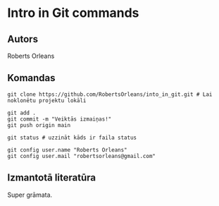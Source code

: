 # Intro in Git commands
## Autors
Roberts Orleans


## Komandas
```
git clone https://github.com/RobertsOrleans/into_in_git.git # Lai noklonētu projektu lokāli

git add .
git commit -m "Veiktās izmaiņas!"
git push origin main

git status # uzzināt kāds ir faila status

git config user.name "Roberts Orleans"
git config user.mail "robertsorleans@gmail.com"

```

## Izmantotā literatūra
Super grāmata.
